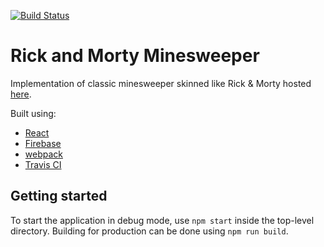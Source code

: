 [![Build Status](https://travis-ci.org/ethwillz/RickAndMortyMinesweeper.svg?branch=master)](https://travis-ci.org/ethwillz/RickAndMortyMinesweeper)


# Rick and Morty Minesweeper

Implementation of classic minesweeper skinned like Rick & Morty hosted [here](https://rickandmortyminesweeper.com).

Built using:

- [React](https://reactjs.org/)
- [Firebase](https://firebase.google.com/)
- [webpack](https://webpack.js.org/)
- [Travis CI](https://travis-ci.org)

## Getting started

To start the application in debug mode, use ```npm start``` inside the top-level directory. Building for production can be done using ```npm run build```.